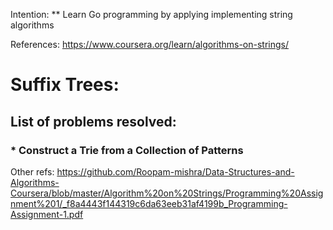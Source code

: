 Intention:
** Learn Go programming by applying implementing string algorithms

References:
https://www.coursera.org/learn/algorithms-on-strings/

Suffix Trees:
============

## List of problems resolved:

### * Construct a Trie from a Collection of Patterns


Other refs:
https://github.com/Roopam-mishra/Data-Structures-and-Algorithms-Coursera/blob/master/Algorithm%20on%20Strings/Programming%20Assignment%201/_f8a4443f144319c6da63eeb31af4199b_Programming-Assignment-1.pdf